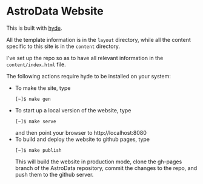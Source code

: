 AstroData Website
=================
This is built with [hyde](http://hyde.github.io).

All the template information is in the ``layout`` directory, while all the
content specific to this site is in the ``content`` directory.

I've set up the repo so as to have all relevant information in the
``content/index.html`` file.

The following actions require hyde to be installed on your system:

- To make the site, type 
  ```
  [~]$ make gen
  ```
- To start up a local version of the website, type
  ```
  [~]$ make serve
  ```
  and then point your browser to http://localhost:8080
- To build and deploy the website to github pages, type
  ```
  [~]$ make publish
  ```
  This will build the website in production mode, clone the gh-pages branch
  of the AstroData repository, commit the changes to the repo, and push them
  to the github server.
